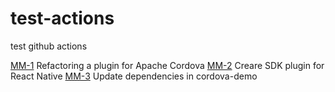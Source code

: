 # test-actions
test github actions

<Task>[MM-1](https://tangem.atlassian.net/browse/MM-1) Refactoring a plugin for Apache Cordova
<Task>[MM-2](https://tangem.atlassian.net/browse/MM-2) Creare SDK plugin for React Native
<Task>[MM-3](https://tangem.atlassian.net/browse/MM-3) Update dependencies in cordova-demo
